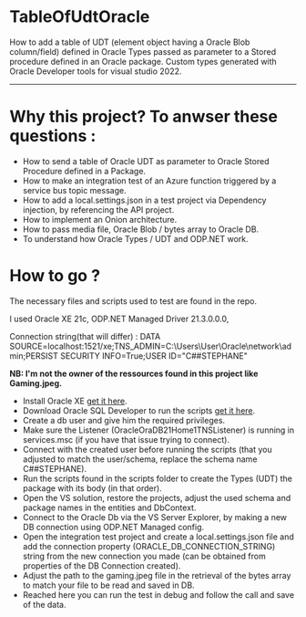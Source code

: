 # TableOfUdtOracle
How to add a table of UDT (element object having a Oracle Blob column/field) defined in Oracle Types passed as parameter to a Stored procedure defined in an Oracle package.  Custom types generated with Oracle Developer tools for visual studio 2022. 
<hr/>

# Why this project? To anwser these questions :
- How to send a table of Oracle UDT as parameter to Oracle Stored Procedure defined in a Package.
- How to make an integration test of an Azure function triggered by a service bus topic message.
- How to add a local.settings.json in a test project via Dependency injection, by referencing the API project.
- How to implement an Onion architecture.
- How to pass media file, Oracle Blob / bytes array to Oracle DB.
- To understand how Oracle Types / UDT and ODP.NET work.  

# How to go ? 
The necessary files and scripts used to test are found in the repo.  

I used Oracle XE 21c, ODP.NET Managed Driver 21.3.0.0.0,

Connection string(that will differ) :  DATA SOURCE=localhost:1521/xe;TNS_ADMIN=C:\Users\User\Oracle\network\admin;PERSIST SECURITY INFO=True;USER ID="C##STEPHANE"

**NB: I'm not the owner of the ressources found in this project like Gaming.jpeg.**

- Install Oracle XE <a href="https://www.oracle.com/database/technologies/xe-downloads.html" target="_blank">get it here</a>. 
- Download Oracle SQL Developer to run the scripts <a href="https://www.oracle.com/database/sqldeveloper/technologies/download/" target="_blank">get it here</a>.
- Create a db user and give him the required privileges.
- Make sure the Listener (OracleOraDB21Home1TNSListener) is running in services.msc (if you have that issue trying to connect).
- Connect with the created user before running the scripts (that you adjusted to match the user/schema, replace the schema name C##STEPHANE).
- Run the scripts found in the scripts folder to create the Types (UDT) the package with its body (in that order).
- Open the VS solution, restore the projects, adjust the used schema and package names in the entities and DbContext.
- Connect to the Oracle Db via the VS Server Explorer, by making a new DB connection using ODP.NET Managed config.
- Open the integration test project and create a local.settings.json file and add the connection property (ORACLE_DB_CONNECTION_STRING) string from the new connection you made (can be obtained from properties of the DB Connection created).
- Adjust the path to the gaming.jpeg file in the retrieval of the bytes array to match your file to be read and saved in DB.
- Reached here you can run the test in debug and follow the call and save of the data.
